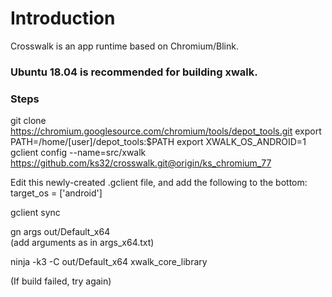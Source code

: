 # Introduction

Crosswalk is an app runtime based on Chromium/Blink.

### Ubuntu 18.04 is recommended for building xwalk.

### Steps

git clone https://chromium.googlesource.com/chromium/tools/depot_tools.git
export PATH=/home/[user]/depot_tools:$PATH
export XWALK_OS_ANDROID=1
gclient config --name=src/xwalk https://github.com/ks32/crosswalk.git@origin/ks_chromium_77

Edit this newly-created .gclient file, and add the following to the bottom:
target_os = ['android']

gclient sync

gn args out/Default_x64  
(add arguments as in args_x64.txt)

ninja -k3 -C out/Default_x64 xwalk_core_library

(If build failed, try again)
